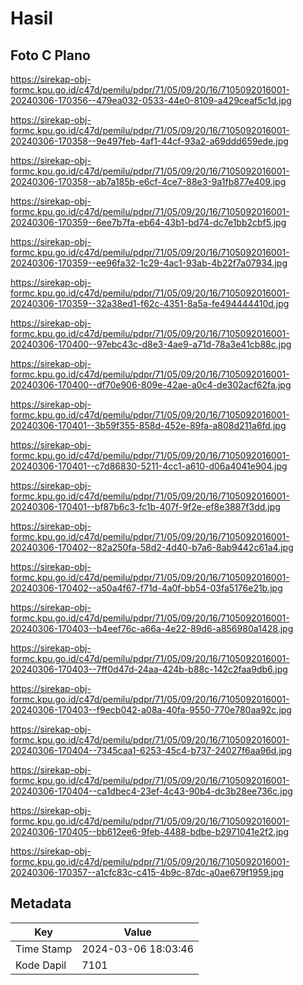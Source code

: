 # Hasil

## Foto C Plano

https://sirekap-obj-formc.kpu.go.id/c47d/pemilu/pdpr/71/05/09/20/16/7105092016001-20240306-170356--479ea032-0533-44e0-8109-a429ceaf5c1d.jpg

https://sirekap-obj-formc.kpu.go.id/c47d/pemilu/pdpr/71/05/09/20/16/7105092016001-20240306-170358--9e497feb-4af1-44cf-93a2-a69ddd659ede.jpg

https://sirekap-obj-formc.kpu.go.id/c47d/pemilu/pdpr/71/05/09/20/16/7105092016001-20240306-170358--ab7a185b-e6cf-4ce7-88e3-9a1fb877e409.jpg

https://sirekap-obj-formc.kpu.go.id/c47d/pemilu/pdpr/71/05/09/20/16/7105092016001-20240306-170359--6ee7b7fa-eb64-43b1-bd74-dc7e1bb2cbf5.jpg

https://sirekap-obj-formc.kpu.go.id/c47d/pemilu/pdpr/71/05/09/20/16/7105092016001-20240306-170359--ee96fa32-1c29-4ac1-93ab-4b22f7a07934.jpg

https://sirekap-obj-formc.kpu.go.id/c47d/pemilu/pdpr/71/05/09/20/16/7105092016001-20240306-170359--32a38ed1-f62c-4351-8a5a-fe494444410d.jpg

https://sirekap-obj-formc.kpu.go.id/c47d/pemilu/pdpr/71/05/09/20/16/7105092016001-20240306-170400--97ebc43c-d8e3-4ae9-a71d-78a3e41cb88c.jpg

https://sirekap-obj-formc.kpu.go.id/c47d/pemilu/pdpr/71/05/09/20/16/7105092016001-20240306-170400--df70e906-809e-42ae-a0c4-de302acf62fa.jpg

https://sirekap-obj-formc.kpu.go.id/c47d/pemilu/pdpr/71/05/09/20/16/7105092016001-20240306-170401--3b59f355-858d-452e-89fa-a808d211a6fd.jpg

https://sirekap-obj-formc.kpu.go.id/c47d/pemilu/pdpr/71/05/09/20/16/7105092016001-20240306-170401--c7d86830-5211-4cc1-a610-d06a4041e904.jpg

https://sirekap-obj-formc.kpu.go.id/c47d/pemilu/pdpr/71/05/09/20/16/7105092016001-20240306-170401--bf87b6c3-fc1b-407f-9f2e-ef8e3887f3dd.jpg

https://sirekap-obj-formc.kpu.go.id/c47d/pemilu/pdpr/71/05/09/20/16/7105092016001-20240306-170402--82a250fa-58d2-4d40-b7a6-8ab9442c61a4.jpg

https://sirekap-obj-formc.kpu.go.id/c47d/pemilu/pdpr/71/05/09/20/16/7105092016001-20240306-170402--a50a4f67-f71d-4a0f-bb54-03fa5176e21b.jpg

https://sirekap-obj-formc.kpu.go.id/c47d/pemilu/pdpr/71/05/09/20/16/7105092016001-20240306-170403--b4eef76c-a66a-4e22-89d6-a856980a1428.jpg

https://sirekap-obj-formc.kpu.go.id/c47d/pemilu/pdpr/71/05/09/20/16/7105092016001-20240306-170403--7ff0d47d-24aa-424b-b88c-142c2faa9db6.jpg

https://sirekap-obj-formc.kpu.go.id/c47d/pemilu/pdpr/71/05/09/20/16/7105092016001-20240306-170403--f9ecb042-a08a-40fa-9550-770e780aa92c.jpg

https://sirekap-obj-formc.kpu.go.id/c47d/pemilu/pdpr/71/05/09/20/16/7105092016001-20240306-170404--7345caa1-6253-45c4-b737-24027f6aa96d.jpg

https://sirekap-obj-formc.kpu.go.id/c47d/pemilu/pdpr/71/05/09/20/16/7105092016001-20240306-170404--ca1dbec4-23ef-4c43-90b4-dc3b28ee736c.jpg

https://sirekap-obj-formc.kpu.go.id/c47d/pemilu/pdpr/71/05/09/20/16/7105092016001-20240306-170405--bb612ee6-9feb-4488-bdbe-b2971041e2f2.jpg

https://sirekap-obj-formc.kpu.go.id/c47d/pemilu/pdpr/71/05/09/20/16/7105092016001-20240306-170357--a1cfc83c-c415-4b9c-87dc-a0ae679f1959.jpg


## Metadata

| Key        | Value               |
| ---------- | ------------------- |
| Time Stamp | 2024-03-06 18:03:46 |
| Kode Dapil | 7101                |



